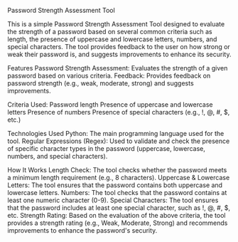 Password Strength Assessment Tool

This is a simple Password Strength Assessment Tool designed to evaluate the strength of a password based on several common criteria such as length, the presence of uppercase and lowercase letters, numbers, and special characters.
The tool provides feedback to the user on how strong or weak their password is, and suggests improvements to enhance its security.

Features
Password Strength Assessment: Evaluates the strength of a given password based on various criteria.
Feedback: Provides feedback on password strength (e.g., weak, moderate, strong) and suggests improvements.

Criteria Used:
  Password length
  Presence of uppercase and lowercase letters
  Presence of numbers
  Presence of special characters (e.g., !, @, #, $, etc.)

Technologies Used
  Python: The main programming language used for the tool.
  Regular Expressions (Regex): Used to validate and check the presence of specific character types in the password (uppercase, lowercase, numbers, and special characters).

How It Works
  Length Check: The tool checks whether the password meets a minimum length requirement (e.g., 8 characters).
  Uppercase & Lowercase Letters: The tool ensures that the password contains both uppercase and lowercase letters.
  Numbers: The tool checks that the password contains at least one numeric character (0-9).
  Special Characters: The tool ensures that the password includes at least one special character, such as !, @, #, $, etc.
  Strength Rating: Based on the evaluation of the above criteria, the tool provides a strength rating (e.g., Weak, Moderate, Strong) and recommends improvements to enhance the   password's security.
